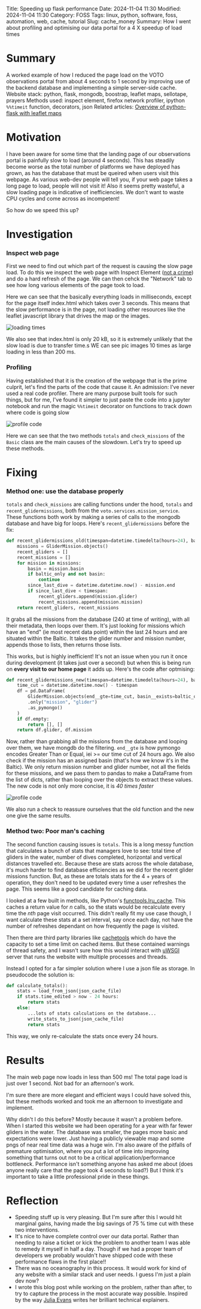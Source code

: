 Title: Speeding up flask performance
Date: 2024-11-04 11:30
Modified: 2024-11-04 11:30
Category: FOSS
Tags:  linux, python, software, foss, automation, web, cache, tutorial
Slug: cache_money
Summary: How I went about profiling and optimising our data portal for a 4 X speedup of load times

# Summary
A worked example of how I reduced the page load on the VOTO observations portal from about 4 seconds to 1 second by improving use of the backend database and implementing a simple server-side cache.
Website stack: python, flask, mongodb, boostrap, leaflet maps, sellotape, prayers
Methods used: inspect element, firefox network profiler, ipython `%%timeit` function, decorators, json
Related articles: [Overview of python-flask with leaflet maps](/flask_leaflet.html)

# Motivation

I have been aware for some time that the landing page of our observations portal is painfully slow to load (around 4 seconds). This has steadily become worse as the total number of platforms we have deployed has grown, as has the database that must be queired when users visit this webpage. As various web-dev people will tell you, if your web page takes a long page to load, people will not visit it! Also it seems pretty wasteful, a slow loading page is indicative of inefficiencies. We don't want to waste CPU cycles and come across as incompetent!

So how do we speed this up?

# Investigation

### Inspect web page

 First we need to find out which part of the request is causing the slow page load. To do this we inspect the web page with Inspect Element ([not a crime](https://mango.pdf.zone/finding-former-australian-prime-minister-tony-abbotts-passport-number-on-instagram#were-not-done-just-because-a-web-page-says-were-done)) and do a hard refresh of the page. We can then cehck the "Network" tab to see how long various elements of the page took to load.

Here we can see that the basically everything loads in milliseconds, except for the page itself index.html which takes over 3 seconds. This means that the slow performance is in the page, not loading other resources like the leaflet javascript library that drives the map or the images. 

![loading times](../images/load.png)

We also see that index.html is only 20 kB, so it is extremely unlikely that the slow load is due to transfer time.s WE can see pic images 10 times as large loading in less than 200 ms.

### Profiling

Having established that it is the creation of the webpage that is the prime culprit, let's find the parts of the code that cause it. An admission: I've never used a real code profiler. There are many purpose built tools for such things, but for me, I've found it simpler to just paste the code into a jupyter notebook and run the magic `%%timeit` decorator on functions to track down where code is going slow

![profile code](../images/profile.png)

Here we can see that the two methods `totals` and `check_missions` of the `Basic` class are the main causes of the slowdown. Let's try to speed up these methods.

# Fixing
### Method one: use the database properly

`totals` and `check_missions` are calling functions under the hood, `totals` and `recent_glidermissions`, both from the `voto.services.mission_service`. These functions both work by making a series of calls to the mongodb database and have big for loops. Here's `recent_glidermissions` before the fix:

```python
def recent_glidermissions_old(timespan=datetime.timedelta(hours=24), baltic_only=True):
    missions = GliderMission.objects()
    recent_gliders = []
    recent_missions = []
    for mission in missions:
        basin = mission.basin
        if baltic_only and not basin:
            continue
        since_last_dive = datetime.datetime.now() - mission.end
        if since_last_dive < timespan:
            recent_gliders.append(mission.glider)
            recent_missions.append(mission.mission)
    return recent_gliders, recent_missions
```

It grabs all the missions from the database (240 at time of writing), with all their metadata, then loops over them. It's just looking for missions which have an "end" (ie most recent data point) within the last 24 hours and are situated within the Baltic. It takes the glider number and mission number, appends those to lists, then returns those lists.

This works, but is highly inefficient! It's not an issue when you run it once during development (it takes just over a second) but when this is being run on **every visit to our home page** it adds up. Here's the code after optmising:


```python
def recent_glidermissions_new(timespan=datetime.timedelta(hours=24), baltic_only=True):  
    time_cut = datetime.datetime.now() - timespan  
    df = pd.DataFrame(  
        GliderMission.objects(end__gte=time_cut, basin__exists=baltic_only)  
        .only("mission", "glider")  
        .as_pymongo()  
    )  
    if df.empty:  
        return [], []  
    return df.glider, df.mission
```

Now, rather than grabbing all the missions from the database and looping over them, we have mongdb do the filtering. `end__gte` is how pymongo encodes Greater Than or Equal, iei >= our time cut of 24 hours ago. We also check if the mission has an assigned basin (that's how we know it's in the Baltic). We only return mission number and glider number, not all the fields for these missions, and we pass them to pandas to make a DataFrame from the list of dicts, rather than looping over the objects to extract these values. The new code is not only more concise, it is *40 times faster*

![profile code](../images/speedup.png)

We also run a check to reassure ourselves that the old function and the new one give the same results.

### Method two: Poor man's caching

The second function causing issues is `totals`. This is a long messy function that calculates a bunch of stats that managers love to see: total time of gliders in the water, number of dives completed, horizontal and vertical distances travelled etc. Because these are stats across the whole database, it's much harder to find database efficiencies as we did for the recent glider missions function. But, as these are totals stats for the 4 + years of operation, they don't need to be updated every time a user refreshes the page. This seems like a good candidate for caching data.

I looked at a few built in methods, like Python's [functools.lru_cache](https://docs.python.org/3.9/library/functools.html#functools.lru_cache). This caches a return value for *n* calls, so the stats would be recalculate every time the *nth* page visit occurred. This didn't really fit my use case though, I want calculate these stats at a set interval, say once each day, not have the number of refreshes dependant on how frequently the page is visited.  

Then there are third party libraries like [cachetools](https://github.com/tkem/cachetools) which do have the capacity to set a time limit on cached items. But these contained warnings of thread safety, and I wasn't sure how this would interact with [uWSGI](https://uwsgi-docs.readthedocs.io/en/latest/) server that runs the website with multiple processes and threads.

Instead I opted for a far simpler solution where I use a json file as storage. In pseudocode the solution is:

```python
def calculate_totals():
	stats = load_from_json(json_cache_file)
	if stats.time_edited > now - 24 hours:
		return stats
	else:
		...lots of stats calculations on the database...
		write_stats_to_json(json_cache_file)
		return stats
```

This way, we only re-calculate the stats once every 24 hours. 

# Results

The main web page now loads in less than 500 ms! The total page load is just over 1 second. Not bad for an afternoon's work.

I'm sure there are more elegant and efficient ways I could have solved this, but these methods worked and took me an afternoon to investigate and implement.

Why didn't I do this before? Mostly because it wasn't a problem before. When I started this website we had been operating for a year with far fewer gliders in the water. The database was smaller, the pages more basic and expectations were lower. Just having a publicly viewable map and some pngs of near real time data was a huge win. I'm also aware of the pitfalls of premature optimisation, where you put a lot of time into improving something that turns out not to be a critical application/performance bottleneck. Performance isn't something anyone has asked me about (does anyone really care that the page took 4 seconds to load?) But I think it's important to take a little professional pride in these things. 
# Reflection

- Speeding stuff up is very pleasing. But I'm sure after this I would hit marginal gains, having made the big savings of 75 % time cut with these two interventions.
- It's nice to have complete control over our data portal. Rather than needing to raise a ticket or kick the problem to another team I was able to remedy it myself in half a day. Though if we had a proper team of developers we probably wouldn't have shipped code with these performance flaws in the first place!!
- There was no oceanography in this process. It would work for kind of any website with a similar stack and user needs. I guess I'm just a plain dev now?
- I wrote this blog post while working on the problem, rather than after, to try to capture the process in the most accurate way possible. Inspired by the way [Julia Evans](https://jvns.ca/) writes her brilliant technical explainers.




